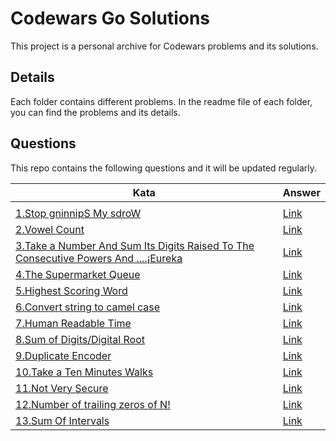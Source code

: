 # Codewars Go Solutions

This project is a personal archive for Codewars problems and its solutions.


## Details

Each folder contains different problems. In the readme file of each folder, you can find the problems and its details.

## Questions

This repo contains the following questions and it will be updated regularly.


| Kata       | Answer  |
|----------------|----------------|
|                |                |
[1.Stop gninnipS My sdroW](https://www.codewars.com/kata/5264d2b162488dc400000001) | [Link](https://github.com/tohanilhan/Codewars-Golang-Answers/blob/main/ReverseWords/reverseWords.go) | 
[2.Vowel Count](https://www.codewars.com/kata/54ff3102c1bad923760001f3) | [Link](https://github.com/tohanilhan/Codewars-Golang-Answers/blob/main/VowelCount/vowelCount.go) | 
[3.Take a Number And Sum Its Digits Raised To The Consecutive Powers And ....¡Eureka](https://www.codewars.com/kata/5626b561280a42ecc50000d1) | [Link](https://github.com/tohanilhan/Codewars-Golang-Answers/blob/main/Eureka/eureka.go) | 
[4.The Supermarket Queue](https://www.codewars.com/kata/57b06f90e298a7b53d000a86) | [Link](https://github.com/tohanilhan/Codewars-Golang-Answers/blob/main/SupermarketQueue/marketQueue.go) | 
[5.Highest Scoring Word](https://www.codewars.com/kata/57eb8fcdf670e99d9b000272) | [Link](https://github.com/tohanilhan/Codewars-Golang-Answers/blob/main/HighestScoringWord/highestScoringWords.go) | 
[6.Convert string to camel case](https://www.codewars.com/kata/517abf86da9663f1d2000003) | [Link](https://github.com/tohanilhan/Codewars-Golang-Answers/blob/main/CamelCase/camelCase.go) | 
[7.Human Readable Time](https://www.codewars.com/kata/52685f7382004e774f0001f7) | [Link](https://github.com/tohanilhan/Codewars-Golang-Answers/blob/main/HumanReadableTime/humanReadable.go) | 
[8.Sum of Digits/Digital Root](https://www.codewars.com/kata/541c8630095125aba6000c00) | [Link](https://github.com/tohanilhan/Codewars-Golang-Answers/blob/main/SumOfDigits-DigitalRoot/digitalRoot.go) | 
[9.Duplicate Encoder](https://www.codewars.com/kata/54b42f9314d9229fd6000d9c) | [Link](https://github.com/tohanilhan/Codewars-Golang-Answers/blob/main/DuplicateEncoder/duplicateEncoder.go) | 
[10.Take a Ten Minutes Walks](https://www.codewars.com/kata/54da539698b8a2ad76000228) | [Link](https://github.com/tohanilhan/Codewars-Golang-Answers/blob/main/TenMinutesWalk/tenMinutesWalk.go) | 
[11.Not Very Secure](https://www.codewars.com/kata/526dbd6c8c0eb53254000110) | [Link](https://github.com/tohanilhan/Codewars-Golang-Answers/blob/main/NotVerySecure/notVerySecure.go) | 
[12.Number of trailing zeros of N!](https://www.codewars.com/kata/52f787eb172a8b4ae1000a34) | [Link](https://github.com/tohanilhan/Codewars-Golang-Answers/blob/main/TrailingZeros/trailingZeros.go) | 
[13.Sum Of Intervals](https://www.codewars.com/kata/52b7ed099cdc285c300001cd) | [Link](https://github.com/tohanilhan/Codewars-Golang-Answers/blob/main/SumOfIntervals/sumOfIntervals.go) | 
